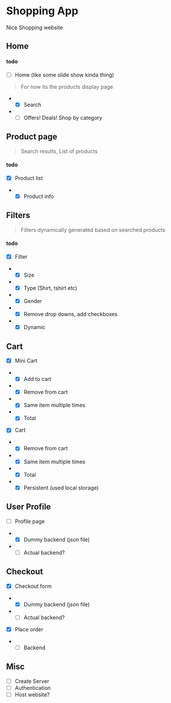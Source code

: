 # Shopping App
Nice Shopping website 

## Home

#### todo

- [ ] Home (like some slide show kinda thing)
> For now its the products display page
- - [x] Search
- - [ ] Offers! Deals! Shop by category 

## Product page
> Search results, List of products 

#### todo

- [x] Product list
- - [x] Product info

## Filters
> Filters dynamically generated based on searched products

#### todo

- [x] Filter
- - [x] Size
- - [x] Type (Shirt, tshirt etc)
- - [x] Gender
- - [x] Remove drop downs, add checkboxes 
- - [x] Dynamic

## Cart

- [x] Mini Cart
- - [x] Add to cart
- - [x] Remove from cart
- - [x] Same item multiple times
- - [x] Total 

- [x] Cart
- - [x] Remove from cart
- - [x] Same item multiple times
- - [x] Total 
- - [x] Persistent (used local storage)

## User Profile

- [ ] Profile page
- - [x] Dummy backend (json file)
- - [ ] Actual backend?

## Checkout

- [x] Checkout form
- - [x] Dummy backend (json file)
- - [ ] Actual backend?

- [x] Place order
- - [ ] Backend

## Misc

- [ ] Create Server
- [ ] Authentication 
- [ ] Host website?